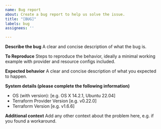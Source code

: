 ```yaml
---
name: Bug report
about: Create a bug report to help us solve the issue.
title: "[BUG]"
labels: bug
assignees: ''

---
```


**Describe the bug**
A clear and concise description of what the bug is.

**To Reproduce**
Steps to reproduce the behavior, ideally a minimal working example
with provider and resource configs included.

**Expected behavior**
A clear and concise description of what you expected to happen.

**System details (please complete the following information)**
- OS (with version): [e.g. OS X 14.2.1, Ubuntu 22.04]
- Terraform Provider Version [e.g. v0.22.0]
- Terraform Version [e.g. v1.6.6]

**Additional context**
Add any other context about the problem here, e.g. if you found a workaround.
```
